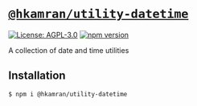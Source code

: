 # [`@hkamran/utility-datetime`](https://www.npmjs.com/package/@hkamran/utility-datetime)
[![License: AGPL-3.0](https://img.shields.io/badge/License-AGPL3.0-green.svg)](../LICENSE.md) [![npm version](https://badge.fury.io/js/%40hkamran%2Futility-datetime.svg)](https://badge.fury.io/js/%40hkamran%2Futility-datetime.svg)

A collection of date and time utilities

## Installation
```bash
$ npm i @hkamran/utility-datetime
```